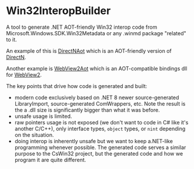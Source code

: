 # Win32InteropBuilder
A tool to generate .NET AOT-friendly Win32 interop code from Microsoft.Windows.SDK.Win32Metadata or any .winmd package "related" to it.

An example of this is [DirectNAot](https://github.com/smourier/DirectNAot) which is an AOT-friendly version of [DirectN](https://github.com/smourier/DirectN).

Another example is [WebView2Aot](https://github.com/smourier/WebView2Aot) which is an AOT-compatible bindings dll for [WebView2](https://developer.microsoft.com/en-us/microsoft-edge/webview2?form=MA13LH).

The key points that drive how code is generated and built:

* modern code exclusively based on .NET 8 newer source-generated LibraryImport, source-generated ComWrappers, etc. Note the result is the a .dll size is significantly bigger than what it was before.
* unsafe usage is limited.
* raw pointers usage is not exposed (we don't want to code in C# like it's another C/C++), only interface types, `object` types, or `nint` depending on the situation.
* doing interop is inherently unsafe but we want to keep a.NET-like programming whenever possible. The generated code serves a similar purpose to the CsWin32 project, but the generated code and how we program it are quite different.
